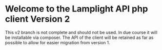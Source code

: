 # Welcome to the Lamplight API php client Version 2

This v2 branch is not complete and should not be used.  In due course it will be installable via
composer.  The API of the client will be retained as far as possible to allow for easier migration
from version 1.



